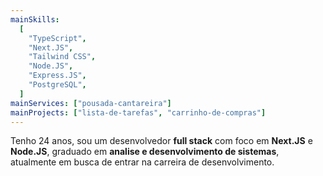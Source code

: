```yaml
---
mainSkills:
  [
    "TypeScript",
    "Next.JS",
    "Tailwind CSS",
    "Node.JS",
    "Express.JS",
    "PostgreSQL",
  ]
mainServices: ["pousada-cantareira"]
mainProjects: ["lista-de-tarefas", "carrinho-de-compras"]
---
```


Tenho 24 anos, sou um desenvolvedor **full stack** com foco em **Next.JS** e **Node.JS**, graduado em **analise e desenvolvimento de sistemas**, atualmente em busca de entrar na carreira de desenvolvimento.
